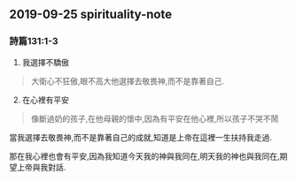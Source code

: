 ## 2019-09-25 spirituality-note

### 詩篇131:1-3

1. 我選擇不驕傲

  > 大衛心不狂傲,眼不高大他選擇去敬畏神,而不是靠著自己.
2. 在心裡有平安

  > 像斷過奶的孩子,在他母親的懷中,因為有平安在他心裡,所以孩子不哭不鬧
  
  當我選擇去敬畏神,而不是靠著自己的成就,知道是上帝在這裡一生扶持我走過.
  
  那在我心裡也會有平安,因為我知道今天我的神與我同在,明天我的神也與我同在,期望上帝與我對話.